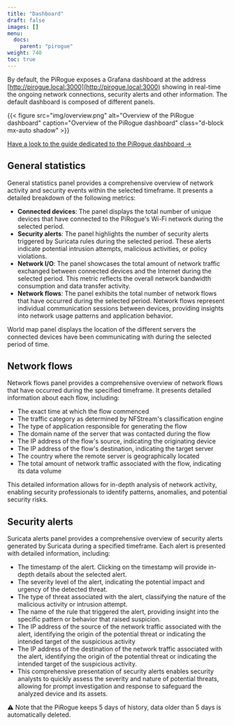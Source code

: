 ```yaml
---
title: "Dashboard"
draft: false
images: []
menu:
  docs:
    parent: "pirogue"
weight: 740
toc: true
---
```


By default, the PiRogue exposes a Grafana dashboard at the address [http://pirogue.local:3000](http://pirogue.local:3000) showing in real-time the ongoing network connections, security alerts and other information. The default dashboard is composed of different panels.

{{< figure src="img/overview.png" alt="Overview of the PiRogue dashboard" caption="Overview of the PiRogue dashboard" class="d-block mx-auto shadow" >}}

[Have a look to the guide dedicated to the PiRogue dashboard →](/guides/g1/#the-dashboard)


## General statistics

General statistics panel provides a comprehensive overview of network activity and security events within the selected timeframe. It presents a detailed breakdown of the following metrics:
* **Connected devices**: The panel displays the total number of unique devices that have connected to the PiRogue's Wi-Fi network during the selected period. 
* **Security alerts**: The panel highlights the number of security alerts triggered by Suricata rules during the selected period. These alerts indicate potential intrusion attempts, malicious activities, or policy violations.
* **Network I/O**: The panel showcases the total amount of network traffic exchanged between connected devices and the Internet during the selected period. This metric reflects the overall network bandwidth consumption and data transfer activity.
* **Network flows**: The panel exhibits the total number of network flows that have occurred during the selected period. Network flows represent individual communication sessions between devices, providing insights into network usage patterns and application behavior.

World map panel displays the location of the different servers the connected devices have been communicating with during the selected period of time.


## Network flows

Network flows panel provides a comprehensive overview of network flows that have occurred during the specified timeframe. It presents detailed information about each flow, including:
* The exact time at which the flow commenced
* The traffic category as determined by NFStream's classification engine
* The type of application responsible for generating the flow
* The domain name of the server that was contacted during the flow
* The IP address of the flow's source, indicating the originating device
* The IP address of the flow's destination, indicating the target server
* The country where the remote server is geographically located
* The total amount of network traffic associated with the flow, indicating its data volume

This detailed information allows for in-depth analysis of network activity, enabling security professionals to identify patterns, anomalies, and potential security risks.


## Security alerts

Suricata alerts panel provides a comprehensive overview of security alerts generated by Suricata during a specified timeframe. Each alert is presented with detailed information, including:
* The timestamp of the alert. Clicking on the timestamp will provide in-depth details about the selected alert.
* The severity level of the alert, indicating the potential impact and urgency of the detected threat.
* The type of threat associated with the alert, classifying the nature of the malicious activity or intrusion attempt.
* The name of the rule that triggered the alert, providing insight into the specific pattern or behavior that raised suspicion.
* The IP address of the source of the network traffic associated with the alert, identifying the origin of the potential threat or indicating the intended target of the suspicious activity
* The IP address of the destination of the network traffic associated with the alert, identifying the origin of the potential threat or indicating the intended target of the suspicious activity.
* This comprehensive presentation of security alerts enables security analysts to quickly assess the severity and nature of potential threats, allowing for prompt investigation and response to safeguard the analyzed device and its assets.

⚠️ Note that the PiRogue keeps 5 days of history, data older than 5 days is automatically deleted.